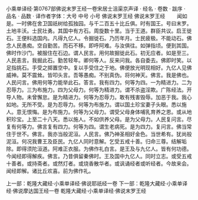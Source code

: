 小乘单译经·第0767部佛说末罗王经一卷宋居士沮渠京声译
· 经名 · 卷数 · 跋序
· 品名 · 品数 · 译作者字体：大号 中号 小号
佛说末罗王经
佛说末罗王经
　　闻如是。一时佛在舍卫国祇树给孤独园。与千二百五十比丘俱。时有国王。号曰末罗。土地丰沃。士民壮勇。其国中有方石。周旋数十里。当于王道。群臣共议。启王徙石。王便料选国内。凡得九亿人。令掘徙石。乃历年月。士民疲极。不能动石。佛念人民愚痴。空自勤苦。而石不移。即呼阿难。与汝俱往。如弹指顷。便到其国。佛时作沙门。被服住在石边。谓人民言。用何故掘徙此石。初无应者。如是至三。人民恚言。我掘此石。勤苦轻年。卿何等人。反来问我。各自委去。佛即时笑。以足指挑石。手受之掷置空中。复以手受住之于地。佛便放光明现相好。九亿人见佛威神。莫不震耸。皆叩头言。吾等愚痴。不别真伪。将何神天。佛言。我是佛也。人民问言。佛用何等力能举此石。答言。我有四力。何等为四。一为精进力。二为忍辱力。三为布施力。四为父母力。何等为精进力。谓不杀盗淫欺。广陈经法。开导人物。未曾懈怠。是为精进力。何等为忍辱力。敢有残害毁辱。加恶于我。我心如地。无所不受。是为忍辱力。何等为布施力。谓以国土珍宝妻子头眼。悉以施人。意无恨悔。是为布施力。何等为父母力。谓受父母身体哺乳育养之恩。或从地积珍宝。上至二十八天。悉以施人。不如供养父母。是为父母力。人民复问言。尽复有何等力。佛言复有四力。何等为四。谓生老病死。是为四力。复问言。佛当常住于世不。佛言。我亦当般泥洹。人民言。佛乃神圣相好金色。当世希有。犹尚般泥洹。何况我曹王及臣民。九亿人同时意解。乞受五戒十善。归命三尊。结解垢除。即得须陀洹道。阿难正衣服。为佛作礼白言。是王及与九亿人。皆有何功德。今闻经即得解疾。佛言。乃昔俱留秦佛时。王及国中九亿人。同时立志。或受五戒十善者。或持斋者。或然灯者。或烧香散华者。或讽诵经者或听经者。今故来会。闻经即解。诸比丘欢喜。前为佛作礼。

上一部：乾隆大藏经·小乘单译经·佛说耶祇经一卷
下一部：乾隆大藏经·小乘单译经·佛说摩达国王经一卷
乾隆大藏经·小乘单译经·佛说末罗王经